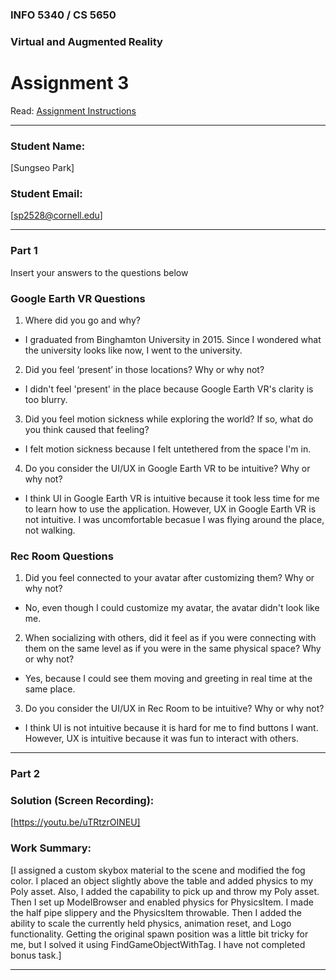 ﻿### INFO 5340 / CS 5650
### Virtual and Augmented Reality 
# Assignment 3

Read: [Assignment Instructions](https://docs.google.com/document/d/1UmOILZSWxKzGknEvfYXPB562EG_wgiizo4Uk9ZI3aPU/edit "Detailed Assignment Instructions")

<hr>

### Student Name:

[Sungseo Park]

### Student Email:

[sp2528@cornell.edu]

<hr>

### Part 1
Insert your answers to the questions below

### Google Earth VR Questions

1. Where did you go and why?
- I graduated from Binghamton University in 2015. Since I wondered what the university looks like now, I went to the university.

2. Did you feel ‘present’ in those locations? Why or why not?
- I didn't feel 'present' in the place because Google Earth VR's clarity is too blurry.

3. Did you feel motion sickness while exploring the world? If so, what do you think caused that feeling?
- I felt motion sickness because I felt untethered from the space I'm in.

4. Do you consider the UI/UX in Google Earth VR to be intuitive? Why or why not?
- I think UI in Google Earth VR is intuitive because it took less time for me to learn how to use the application. However, UX in Google Earth VR is not intuitive.
I was uncomfortable becasue I was flying around the place, not walking.


### Rec Room Questions

1. Did you feel connected to your avatar after customizing them? Why or why not?
- No, even though I could customize my avatar, the avatar didn't look like me.

2. When socializing with others, did it feel as if you were connecting with them on the same level as if you were in the same physical space? Why or why not?
- Yes, because I could see them moving and greeting in real time at the same place.

3. Do you consider the UI/UX in Rec Room to be intuitive? Why or why not?
- I think UI is not intuitive because it is hard for me to find buttons I want. However, UX is intuitive because it was fun to interact with others.

<hr>

### Part 2

### Solution (Screen Recording):

[https://youtu.be/uTRtzrOINEU]

### Work Summary:

[I assigned a custom skybox material to the scene and modified the fog color. I placed an object slightly above the table and added physics to my Poly asset. Also, I added the capability to pick up and throw my Poly asset. Then I set up ModelBrowser and enabled physics for PhysicsItem. I made the half pipe slippery and the PhysicsItem throwable. Then I added the ability to scale the currently held physics, animation reset, and Logo functionality. Getting the original spawn position was a little bit tricky for me, but I solved it using FindGameObjectWithTag. I have not completed bonus task.]

<hr>
